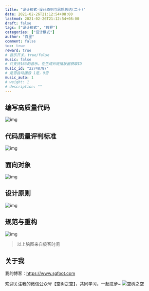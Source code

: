 ```yaml
---
title: "设计模式-设计原则与思想总结(二十)"
date: 2021-02-26T21:12:54+08:00
lastmod: 2021-02-26T21:12:54+08:00
draft: false
tags: ["设计模式", "教程"]
categories: ["设计模式"]
author: "百里"
comment: false
toc: true
reward: true
# 音乐开关，true/false
music: false
# 只支持163的音乐，在生成外链播放器获取ID
music_id: "22748787"
# 是否自动播放 1是，0否
music_auto: 1
# weight: 1
# description: ""
---
```



## 编写高质量代码

![img](https://img.sgfoot.com/b/20210226211411.png?imageslim)



## 代码质量评判标准

![img](https://img.sgfoot.com/b/20210226211509.jpeg?imageslim)



## 面向对象

![img](https://img.sgfoot.com/b/20210226211540.jpeg?imageslim)

##  设计原则

![img](https://img.sgfoot.com/b/20210226211609.jpeg?imageslim)

## 规范与重构

![img](https://img.sgfoot.com/b/20210226211635.jpeg?imageslim)

> 以上脑图来自极客时间

## 关于我
我的博客：https://www.sgfoot.com

欢迎关注我的微信公众号【空树之空】，共同学习，一起进步~
![空树之空](https://img.sgfoot.com/b/20210122112114.png?imageslim)
